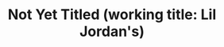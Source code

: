 ---
inv_num: 2012-080
add_credit:
url: 2012-080-lil-jordans
title: 'Not Yet Titled (working title: Lil Jordan''s)'
year: '2012'
display_year: '2012'
medium: 'Baby Air Jordans, shoe rack. '
dims: 'Variable. '
pitch: "​..."
ps:
live_url:
youtube:
related_code:
subheading:
download:
commission:
layout: things-i-made
---